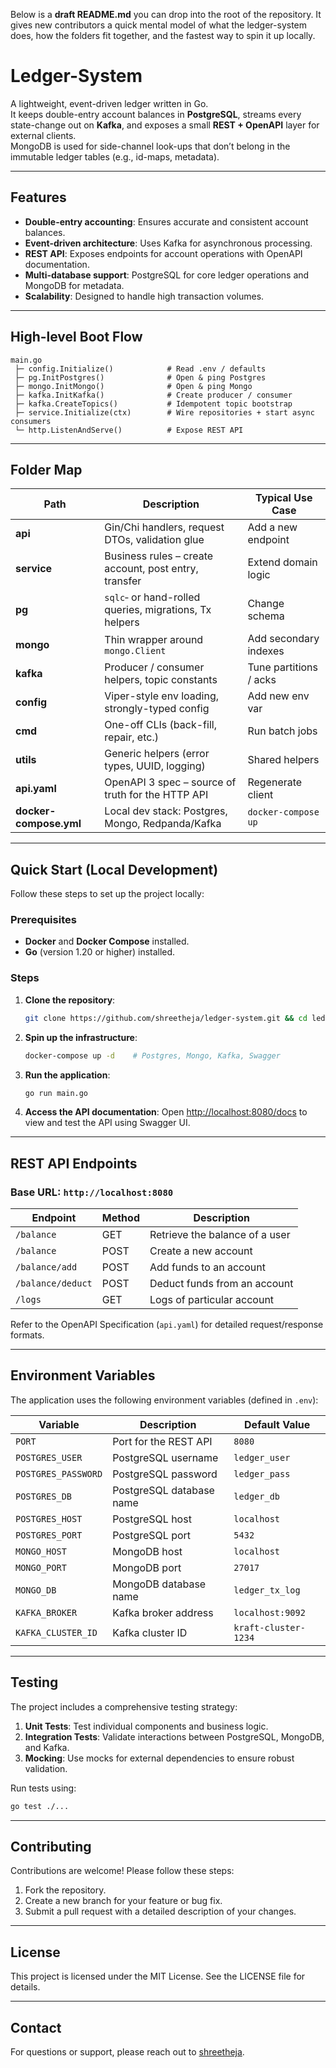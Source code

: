 Below is a **draft README.md** you can drop into the root of the repository.
It gives new contributors a quick mental model of what the ledger-system does, how the folders fit together, and the fastest way to spin it up locally.

# Ledger-System

A lightweight, event-driven ledger written in Go.  
It keeps double-entry account balances in **PostgreSQL**, streams every state-change out on **Kafka**, and exposes a small **REST + OpenAPI** layer for external clients.  
MongoDB is used for side-channel look-ups that don’t belong in the immutable ledger tables (e.g., id-maps, metadata).

---

## Features

- **Double-entry accounting**: Ensures accurate and consistent account balances.
- **Event-driven architecture**: Uses Kafka for asynchronous processing.
- **REST API**: Exposes endpoints for account operations with OpenAPI documentation.
- **Multi-database support**: PostgreSQL for core ledger operations and MongoDB for metadata.
- **Scalability**: Designed to handle high transaction volumes.

---

## High-level Boot Flow

```plaintext
main.go
 ├─ config.Initialize()            # Read .env / defaults
 ├─ pg.InitPostgres()              # Open & ping Postgres
 ├─ mongo.InitMongo()              # Open & ping Mongo
 ├─ kafka.InitKafka()              # Create producer / consumer
 ├─ kafka.CreateTopics()           # Idempotent topic bootstrap
 ├─ service.Initialize(ctx)        # Wire repositories + start async consumers
 └─ http.ListenAndServe()          # Expose REST API
```

---

## Folder Map

| Path                   | Description                                            | Typical Use Case          |
| ---------------------- | ------------------------------------------------------ | ------------------------- |
| **api**                | Gin/Chi handlers, request DTOs, validation glue        | Add a new endpoint        |
| **service**            | Business rules – create account, post entry, transfer  | Extend domain logic       |
| **pg**                 | `sqlc`‐ or hand-rolled queries, migrations, Tx helpers | Change schema             |
| **mongo**              | Thin wrapper around `mongo.Client`                     | Add secondary indexes     |
| **kafka**              | Producer / consumer helpers, topic constants           | Tune partitions / acks    |
| **config**             | Viper-style env loading, strongly-typed config         | Add new env var           |
| **cmd**                | One-off CLIs (back-fill, repair, etc.)                 | Run batch jobs            |
| **utils**              | Generic helpers (error types, UUID, logging)           | Shared helpers            |
| **api.yaml**           | OpenAPI 3 spec – source of truth for the HTTP API      | Regenerate client         |
| **docker-compose.yml** | Local dev stack: Postgres, Mongo, Redpanda/Kafka       | `docker-compose up`       |

---

## Quick Start (Local Development)

Follow these steps to set up the project locally:

### Prerequisites

- **Docker** and **Docker Compose** installed.
- **Go** (version 1.20 or higher) installed.

### Steps

1. **Clone the repository**:
   ```bash
   git clone https://github.com/shreetheja/ledger-system.git && cd ledger-system
   ```

2. **Spin up the infrastructure**:
   ```bash
   docker-compose up -d    # Postgres, Mongo, Kafka, Swagger
   ```

3. **Run the application**:
   ```bash
   go run main.go
   ```

4. **Access the API documentation**:
   Open [http://localhost:8080/docs](http://localhost:8080/docs) to view and test the API using Swagger UI.

---

## REST API Endpoints

### Base URL: `http://localhost:8080`

| Endpoint              | Method | Description                     |
| --------------------- | ------ | ------------------------------- |
| `/balance`            | GET    | Retrieve the balance of a user  |
| `/balance`            | POST   | Create a new account            |
| `/balance/add`        | POST   | Add funds to an account         |
| `/balance/deduct`     | POST   | Deduct funds from an account    |
| `/logs`               | GET    | Logs of particular account      |

Refer to the OpenAPI Specification (`api.yaml`) for detailed request/response formats.

---

## Environment Variables

The application uses the following environment variables (defined in `.env`):

| Variable              | Description                     | Default Value         |
| --------------------- | ------------------------------- | --------------------- |
| `PORT`                | Port for the REST API           | `8080`               |
| `POSTGRES_USER`       | PostgreSQL username             | `ledger_user`        |
| `POSTGRES_PASSWORD`   | PostgreSQL password             | `ledger_pass`        |
| `POSTGRES_DB`         | PostgreSQL database name        | `ledger_db`          |
| `POSTGRES_HOST`       | PostgreSQL host                 | `localhost`          |
| `POSTGRES_PORT`       | PostgreSQL port                 | `5432`               |
| `MONGO_HOST`          | MongoDB host                   | `localhost`          |
| `MONGO_PORT`          | MongoDB port                   | `27017`              |
| `MONGO_DB`            | MongoDB database name          | `ledger_tx_log`      |
| `KAFKA_BROKER`        | Kafka broker address           | `localhost:9092`     |
| `KAFKA_CLUSTER_ID`    | Kafka cluster ID               | `kraft-cluster-1234` |

---

## Testing

The project includes a comprehensive testing strategy:

1. **Unit Tests**: Test individual components and business logic.
2. **Integration Tests**: Validate interactions between PostgreSQL, MongoDB, and Kafka.
3. **Mocking**: Use mocks for external dependencies to ensure robust validation.

Run tests using:
```bash
go test ./...
```

---

## Contributing

Contributions are welcome! Please follow these steps:

1. Fork the repository.
2. Create a new branch for your feature or bug fix.
3. Submit a pull request with a detailed description of your changes.

---

## License

This project is licensed under the MIT License. See the LICENSE file for details.

---

## Contact

For questions or support, please reach out to [shreetheja](mailto:shreetheja@example.com).
